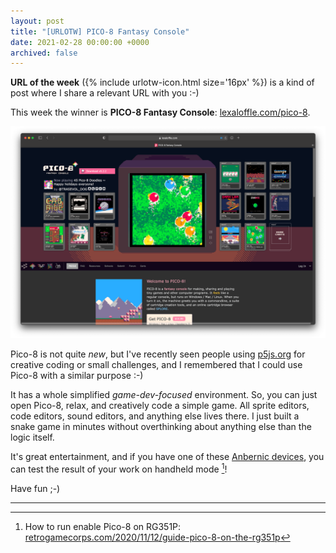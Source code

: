 ```yaml
---
layout: post
title: "[URLOTW] PICO-8 Fantasy Console"
date: 2021-02-28 00:00:00 +0000
archived: false
---
```


<p>
  <b>URL of the week</b> ({% include urlotw-icon.html size='16px' %}) is a kind of post where I share a relevant URL with you :-)
</p>

This week the winner is **PICO-8 Fantasy Console**:
[lexaloffle.com/pico-8](https://www.lexaloffle.com/pico-8.php).

[![PICO-8 Fantasy Console website screenshot](/assets/urlotw-pico-8-fantasy-console.png "PICO-8 Fantasy Console website screenshot")](/assets/urlotw-pico-8-fantasy-console.png)

Pico-8 is not quite _new_, but I've recently seen people using [p5js.org](https://p5js.org/) for creative coding or small challenges, and I remembered that I could use Pico-8 with a similar purpose :-)

It has a whole simplified _game-dev-focused_ environment. So, you can just open Pico-8, relax, and creatively code a simple game. All sprite editors, code editors, sound editors, and anything else lives there. I just built a snake game in minutes without overthinking about anything else than the logic itself.

It's great entertainment, and if you have one of these [Anbernic devices](https://www.amazon.es/Anbernic-Consola-Portatil-Console-videojuegos/dp/B08L68X36J/ref=sr_1_1_sspa?__mk_es_ES=ÅMÅŽÕÑ&crid=1O17GG8ADF3I9&dchild=1&keywords=anbernic+rg351p&qid=1614534249&sprefix=ambernic+%2Caps%2C190&sr=8-1-spons&psc=1&spLa=ZW5jcnlwdGVkUXVhbGlmaWVyPUExVUYwU0FYTkxXMVM5JmVuY3J5cHRlZElkPUEwNTE0MjEwM1BRT0tPVk1USVRRSSZlbmNyeXB0ZWRBZElkPUEwODEwMDYxMzQyMzlWMDRaMjNZVCZ3aWRnZXROYW1lPXNwX2F0ZiZhY3Rpb249Y2xpY2tSZWRpcmVjdCZkb05vdExvZ0NsaWNrPXRydWU=), you can test the result of your work on handheld mode [^1]!

Have fun ;-)

---

[^1]: How to run enable Pico-8 on RG351P: [retrogamecorps.com/2020/11/12/guide-pico-8-on-the-rg351p](https://retrogamecorps.com/2020/11/12/guide-pico-8-on-the-rg351p/)
